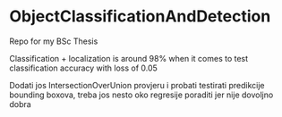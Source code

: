 # ObjectClassificationAndDetection
Repo for my BSc Thesis


Classification + localization is around 98% when it comes to test classification accuracy with loss of 0.05

Dodati jos IntersectionOverUnion provjeru i probati testirati predikcije bounding boxova, treba jos nesto oko regresije poraditi jer nije dovoljno dobra

